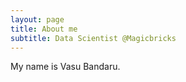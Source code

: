```yaml
---
layout: page
title: About me
subtitle: Data Scientist @Magicbricks
---
```


My name is Vasu Bandaru.
